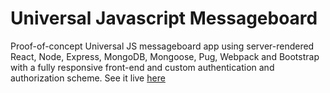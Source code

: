 # Universal Javascript Messageboard

Proof-of-concept Universal JS messageboard app using server-rendered React, Node, Express, MongoDB, Mongoose, Pug, Webpack and Bootstrap with a fully responsive front-end and custom authentication and authorization scheme. See it live [here](https://js-messageboard.herokuapp.com/)
